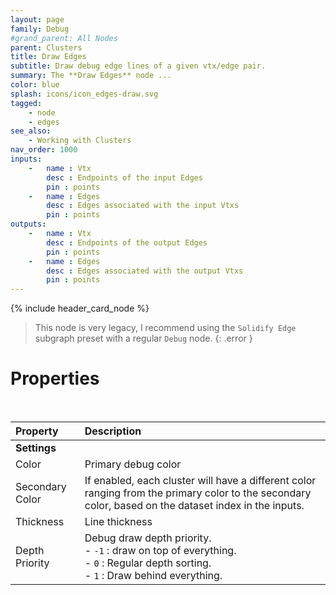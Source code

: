 ```yaml
---
layout: page
family: Debug
#grand_parent: All Nodes
parent: Clusters
title: Draw Edges
subtitle: Draw debug edge lines of a given vtx/edge pair.
summary: The **Draw Edges** node ...
color: blue
splash: icons/icon_edges-draw.svg
tagged: 
    - node
    - edges
see_also:
    - Working with Clusters
nav_order: 1000
inputs:
    -   name : Vtx
        desc : Endpoints of the input Edges
        pin : points
    -   name : Edges
        desc : Edges associated with the input Vtxs
        pin : points
outputs:
    -   name : Vtx
        desc : Endpoints of the output Edges
        pin : points
    -   name : Edges
        desc : Edges associated with the output Vtxs
        pin : points
---
```


{% include header_card_node %}

> This node is very legacy, I recommend using the `Solidify Edge` subgraph preset with a regular `Debug` node.
{: .error }

# Properties
<br>

| Property       | Description          |
|:-------------|:------------------|
|**Settings**||
| Color           | Primary debug color  |
| Secondary Color           | If enabled, each cluster will have a different color ranging from the primary color to the secondary color, based on the dataset index in the inputs. |
| Thickness           | Line thickness  |
| Depth Priority          | Debug draw depth priority. <br>- `-1` : draw on top of everything.<br>- `0` : Regular depth sorting.<br>- `1` : Draw behind everything. |
